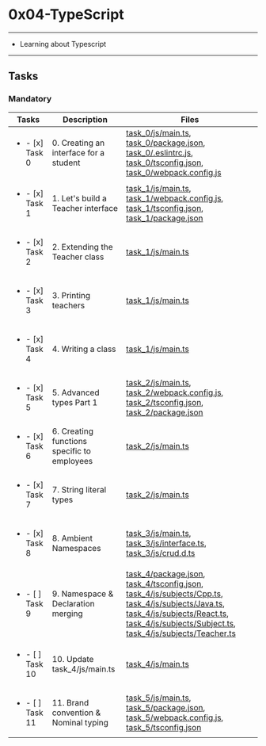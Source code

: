 # 0x04-TypeScript

---

* Learning about Typescript

---

## Tasks

### Mandatory

| Tasks | Description | Files |
| ----- | ----- | ----- |
| <ul><li> - [x] Task 0 </li></ul> | 0. Creating an interface for a student | [task_0/js/main.ts](task_0/js/main.ts), [task_0/package.json](task_0/package.json), [task_0/.eslintrc.js](task_0/.eslintrc.js), [task_0/tsconfig.json](task_0/tsconfig.json), [task_0/webpack.config.js](task_0/webpack.config.js) |
| <ul><li> - [x] Task 1 </li></ul> | 1. Let's build a Teacher interface | [task_1/js/main.ts](task_1/js/main.ts), [task_1/webpack.config.js](task_1/webpack.config.js), [task_1/tsconfig.json](task_1/tsconfig.json), [task_1/package.json](task_1/package.json) |
| <ul><li> - [x] Task 2 </li></ul> | 2. Extending the Teacher class | [task_1/js/main.ts](task_1/js/main.ts) |
| <ul><li> - [x] Task 3 </li></ul> | 3. Printing teachers | [task_1/js/main.ts](task_1/js/main.ts) |
| <ul><li> - [x] Task 4 </li></ul> | 4. Writing a class | [task_1/js/main.ts](task_1/js/main.ts) |
| <ul><li> - [x] Task 5 </li></ul> | 5. Advanced types Part 1 | [task_2/js/main.ts](task_2/js/main.ts), [task_2/webpack.config.js](task_2/webpack.config.js), [task_2/tsconfig.json](task_2/tsconfig.json), [task_2/package.json](task_2/package.json) |
| <ul><li> - [x] Task 6 </li></ul> | 6. Creating functions specific to employees | [task_2/js/main.ts](task_2/js/main.ts) |
| <ul><li> - [x] Task 7 </li></ul> | 7. String literal types | [task_2/js/main.ts](task_2/js/main.ts) | 
| <ul><li> - [x] Task 8 </li></ul> | 8. Ambient Namespaces | [task_3/js/main.ts](task_3/js/main.ts), [task_3/js/interface.ts](task_3/js/interface.ts), [task_3/js/crud.d.ts](task_3/js/crud.d.ts) |
| <ul><li> - [ ] Task 9 </li></ul> | 9. Namespace & Declaration merging | [task_4/package.json](task_4/package.json), [task_4/tsconfig.json](task_4/tsconfig.json), [task_4/js/subjects/Cpp.ts](task_4/js/subjects/Cpp.ts), [task_4/js/subjects/Java.ts](task_4/js/subjects/Java.ts), [task_4/js/subjects/React.ts](task_4/js/subjects/React.ts), [ task_4/js/subjects/Subject.ts]( task_4/js/subjects/Subject.ts), [task_4/js/subjects/Teacher.ts](task_4/js/subjects/Teacher.ts) |
| <ul><li> - [ ] Task 10 </li></ul> | 10. Update task_4/js/main.ts | [task_4/js/main.ts](task_4/js/main.ts) |
| <ul><li> - [ ] Task 11 </li></ul> | 11. Brand convention & Nominal typing | [task_5/js/main.ts](task_5/js/main.ts), [task_5/package.json](task_5/package.json), [task_5/webpack.config.js](task_5/webpack.config.js), [task_5/tsconfig.json](task_5/tsconfig.json) |
